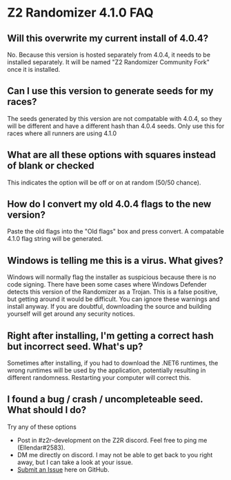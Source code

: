 # Z2 Randomizer 4.1.0 FAQ

## Will this overwrite my current install of 4.0.4?

No. Because this version is hosted separately from 4.0.4, it needs to be installed separately. It will be named "Z2 Randomizer Community Fork" once it is installed.

## Can I use this version to generate seeds for my races?

The seeds generated by this version are not compatable with 4.0.4, so they will be different and have a different hash than 4.0.4 seeds. Only use this for races where all runners are using 4.1.0

## What are all these options with squares instead of blank or checked

This indicates the option will be off or on at random (50/50 chance).

## How do I convert my old 4.0.4 flags to the new version?

Paste the old flags into the "Old flags" box and press convert. A compatable 4.1.0 flag string will be generated.

## Windows is telling me this is a virus. What gives?

Windows will normally flag the installer as suspicious because there is no code signing. There have been some cases where Windows Defender detects this version of the Randomizer as a Trojan. This is a false positive, but getting around it would be difficult. You can ignore these warnings and install anyway. If you are doubtful, downloading the source and building yourself will get around any security notices.

## Right after installing, I'm getting a correct hash but incorrect seed. What's up?
Sometimes after installing, if you had to download the .NET6 runtimes, the wrong runtimes will be used by the application, potentially resulting in different randomness.
Restarting your computer will correct this.

## I found a bug / crash / uncompleteable seed. What should I do?

Try any of these options

- Post in #z2r-development on the Z2R discord. Feel free to ping me (Ellendar#2583).
- DM me directly on discord. I may not be able to get back to you right away, but I can take a look at your issue.
- [Submit an Issue](https://github.com/Ellendar/Z2Randomizer/issues/new) here on GitHub. 
